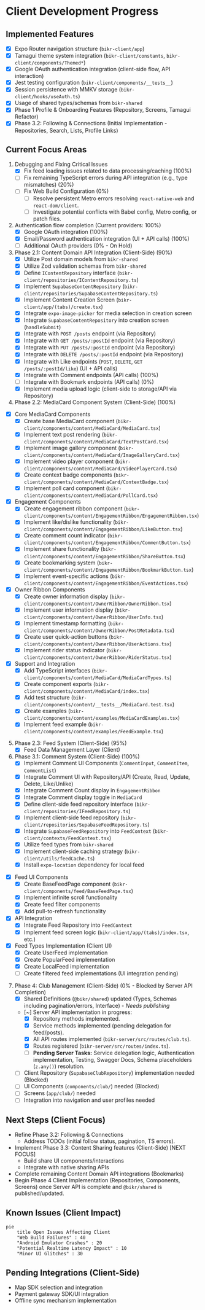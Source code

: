 # Client Development Progress

## Implemented Features
- [x] Expo Router navigation structure (`bikr-client/app`)
- [x] Tamagui theme system integration (`bikr-client/constants`, `bikr-client/components/Themed*`)
- [x] Google OAuth authentication integration (client-side flow, API interaction)
- [x] Jest testing configuration (`bikr-client/components/__tests__`)
- [x] Session persistence with MMKV storage (`bikr-client/hooks/useAuth.ts`)
- [x] Usage of shared types/schemas from `bikr-shared`
- [x] Phase 1 Profile & Onboarding Features (Repository, Screens, Tamagui Refactor)
- [x] Phase 3.2: Following & Connections (Initial Implementation - Repositories, Search, Lists, Profile Links)

## Current Focus Areas
1. Debugging and Fixing Critical Issues
   - [x] Fix feed loading issues related to data processing/caching (100%)
   - [ ] Fix remaining TypeScript errors during API integration (e.g., type mismatches) (20%)
   - [ ] Fix Web Build Configuration (0%)
     - [ ] Resolve persistent Metro errors resolving `react-native-web` and `react-dom/client`.
     - [ ] Investigate potential conflicts with Babel config, Metro config, or patch files.

2. Authentication flow completion (Current providers: 100%)
   - [x] Google OAuth integration (100%)
   - [x] Email/Password authentication integration (UI + API calls) (100%)
   - [ ] Additional OAuth providers (0% - On Hold)
3. Phase 2.1: Content Domain API Integration (Client-Side) (90%)
   - [x] Utilize Post domain models from `bikr-shared`
   - [x] Utilize Zod validation schemas from `bikr-shared`
   - [x] Define `IContentRepository` interface (`bikr-client/repositories/IContentRepository.ts`)
   - [x] Implement `SupabaseContentRepository` (`bikr-client/repositories/SupabaseContentRepository.ts`)
   - [x] Implement Content Creation Screen (`bikr-client/app/(tabs)/create.tsx`)
   - [x] Integrate `expo-image-picker` for media selection in creation screen
   - [x] Integrate `SupabaseContentRepository` into creation screen (`handleSubmit`)
   - [x] Integrate with `POST /posts` endpoint (via Repository)
   - [x] Integrate with `GET /posts/:postId` endpoint (via Repository)
    - [x] Integrate with `PUT /posts/:postId` endpoint (via Repository)
    - [x] Integrate with `DELETE /posts/:postId` endpoint (via Repository)
    - [x] Integrate with Like endpoints (`POST`, `DELETE`, `GET /posts/:postId/like`) (UI + API calls)
    - [x] Integrate with Comment endpoints (API calls) (100%)
    - [ ] Integrate with Bookmark endpoints (API calls) (0%)
    - [x] Implement media upload logic (client-side to storage/API via Repository)
 4. Phase 2.2: MediaCard Component System (Client-Side) (100%)
   - [x] Core MediaCard Components
     - [x] Create base MediaCard component (`bikr-client/components/content/MediaCard/MediaCard.tsx`)
     - [x] Implement text post rendering (`bikr-client/components/content/MediaCard/TextPostCard.tsx`)
     - [x] Implement image gallery component (`bikr-client/components/content/MediaCard/ImageGalleryCard.tsx`)
     - [x] Implement video player component (`bikr-client/components/content/MediaCard/VideoPlayerCard.tsx`)
     - [x] Create context badge components (`bikr-client/components/content/MediaCard/ContextBadge.tsx`)
     - [x] Implement poll card component (`bikr-client/components/content/MediaCard/PollCard.tsx`)
   - [x] Engagement Components
     - [x] Create engagement ribbon component (`bikr-client/components/content/EngagementRibbon/EngagementRibbon.tsx`)
     - [x] Implement like/dislike functionality (`bikr-client/components/content/EngagementRibbon/LikeButton.tsx`)
     - [x] Create comment count indicator (`bikr-client/components/content/EngagementRibbon/CommentButton.tsx`)
     - [x] Implement share functionality (`bikr-client/components/content/EngagementRibbon/ShareButton.tsx`)
     - [x] Create bookmarking system (`bikr-client/components/content/EngagementRibbon/BookmarkButton.tsx`)
     - [x] Implement event-specific actions (`bikr-client/components/content/EngagementRibbon/EventActions.tsx`)
   - [x] Owner Ribbon Components
     - [x] Create owner information display (`bikr-client/components/content/OwnerRibbon/OwnerRibbon.tsx`)
     - [x] Implement user information display (`bikr-client/components/content/OwnerRibbon/UserInfo.tsx`) 
     - [x] Implement timestamp formatting (`bikr-client/components/content/OwnerRibbon/PostMetadata.tsx`)
     - [x] Create user quick-action buttons (`bikr-client/components/content/OwnerRibbon/UserActions.tsx`)
     - [x] Implement rider status indicator (`bikr-client/components/content/OwnerRibbon/RiderStatus.tsx`)
   - [x] Support and Integration
     - [x] Add TypeScript interfaces (`bikr-client/components/content/MediaCard/MediaCardTypes.ts`)
     - [x] Create component exports (`bikr-client/components/content/MediaCard/index.tsx`)
     - [x] Add test structure (`bikr-client/components/content/__tests__/MediaCard.test.tsx`)
     - [x] Create examples (`bikr-client/components/content/examples/MediaCardExamples.tsx`)
      - [x] Implement feed example (`bikr-client/components/content/examples/FeedExample.tsx`)
 5. Phase 2.3: Feed System (Client-Side) (95%)
    - [x] Feed Data Management Layer (Client)
 6. Phase 3.1: Comment System (Client-Side) (100%)
    - [x] Implement Comment UI Components (`CommentInput`, `CommentItem`, `CommentList`)
    - [x] Integrate Comment UI with Repository/API (Create, Read, Update, Delete, Like/Unlike)
    - [x] Integrate Comment Count display in `EngagementRibbon`
    - [x] Integrate Comment display toggle in `MediaCard`
     - [x] Define client-side feed repository interface (`bikr-client/repositories/IFeedRepository.ts`)
     - [x] Implement client-side feed repository (`bikr-client/repositories/SupabaseFeedRepository.ts`)
     - [x] Integrate `SupabaseFeedRepository` into `FeedContext` (`bikr-client/contexts/FeedContext.tsx`)
     - [x] Utilize feed types from `bikr-shared`
     - [x] Implement client-side caching strategy (`bikr-client/utils/feedCache.ts`)
     - [x] Install `expo-location` dependency for local feed
   - [x] Feed UI Components
     - [x] Create BaseFeedPage component (`bikr-client/components/feed/BaseFeedPage.tsx`)
     - [x] Implement infinite scroll functionality
     - [x] Create feed filter components
     - [x] Add pull-to-refresh functionality
   - [x] API Integration
     - [x] Integrate Feed Repository into `FeedContext`
     - [x] Implement feed screen logic (`bikr-client/app/(tabs)/index.tsx`, etc.)
   - [x] Feed Types Implementation (Client UI)
     - [x] Create UserFeed implementation
     - [x] Create PopularFeed implementation
     - [x] Create LocalFeed implementation
     - [ ] Create filtered feed implementations (UI integration pending)

7. Phase 4: Club Management (Client-Side) (0% - Blocked by Server API Completion)
   - [x] Shared Definitions (`@bikr/shared`) updated (Types, Schemas including pagination/errors, Interface) - *Needs publishing*
   - [~] Server API implementation in progress:
     - [x] Repository methods implemented.
     - [x] Service methods implemented (pending delegation for feed/posts).
     - [x] All API routes implemented (`bikr-server/src/routes/club.ts`).
     - [x] Routes registered (`bikr-server/src/routes/index.ts`).
     - [ ] **Pending Server Tasks:** Service delegation logic, Authentication implementation, Testing, Swagger Docs, Schema placeholders (`z.any()`) resolution.
   - [ ] Client Repository (`SupabaseClubRepository`) implementation needed (Blocked)
   - [ ] UI Components (`components/club/`) needed (Blocked)
   - [ ] Screens (`app/club/`) needed
   - [ ] Integration into navigation and user profiles needed

 ## Next Steps (Client Focus)
 - Refine Phase 3.2: Following & Connections
   - Address TODOs (initial follow status, pagination, TS errors).
 - Implement Phase 3.3: Content Sharing features (Client-Side) [NEXT FOCUS]
    - Build share UI components/interactions
    - Integrate with native sharing APIs
- Complete remaining Content Domain API integrations (Bookmarks)
- Begin Phase 4 Client Implementation (Repositories, Components, Screens) once Server API is complete and `@bikr/shared` is published/updated.

## Known Issues (Client Impact)
```mermaid
pie
    title Open Issues Affecting Client
    "Web Build Failures" : 40
    "Android Emulator Crashes" : 20
    "Potential Realtime Latency Impact" : 10 
    "Minor UI Glitches" : 30
```

## Pending Integrations (Client-Side)
- Map SDK selection and integration
- Payment gateway SDK/UI integration
- Offline sync mechanism implementation
